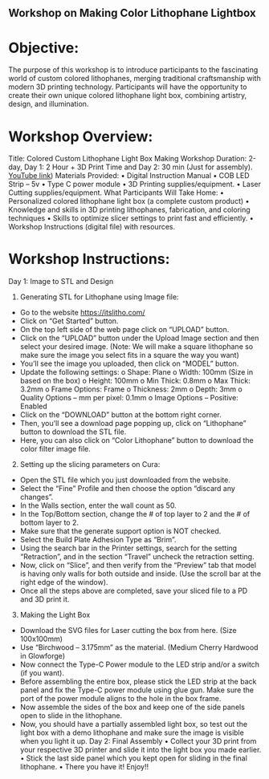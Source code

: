 ## Workshop on Making Color Lithophane Lightbox
# Objective:
The purpose of this workshop is to introduce participants to the fascinating world of custom colored lithophanes, merging traditional craftsmanship with modern 3D printing technology. Participants will have the opportunity to create their own unique colored lithophane light box, combining artistry, design, and illumination.
 
# Workshop Overview:
Title: Colored Custom Lithophane Light Box Making Workshop
Duration: 2-day, Day 1: 2 Hour + 3D Print Time and Day 2: 30 min (Just for assembly).
[YouTube link](https://www.youtube.com/watch?v=4FvtQOHzus4&t=181s))
Materials Provided:
•	Digital Instruction Manual 
•	COB LED Strip – 5v
•	Type C power module
•	3D Printing supplies/equipment.
•	Laser Cutting supplies/equipment.
What Participants Will Take Home:
•	Personalized colored lithophane light box (a complete custom product)
•	Knowledge and skills in 3D printing lithophanes, fabrication, and coloring techniques
•	Skills to optimize slicer settings to print fast and efficiently.
•	Workshop Instructions (digital file) with resources.
# Workshop Instructions:
Day 1: Image to STL and Design 
1.	Generating STL for Lithophane using Image file:
-	Go to the website https://itslitho.com/
-	Click on “Get Started” button.
-	On the top left side of the web page click on “UPLOAD” button.
-	Click on the “UPLOAD” button under the Upload Image section and then select your desired image. (Note: We will make a square lithophane so make sure the image you select fits in a square the way you want)
-	You’ll see the image you uploaded, then click on “MODEL” button.
-	Update the following settings:
o	Shape: Plane
o	Width: 100mm (Size in based on the box)
o	Height: 100mm
o	Min Thick: 0.8mm
o	Max Thick: 3.2mm
o	Frame Options: Frame
o	Thickness: 2mm
o	Depth: 3mm
o	Quality Options – mm per pixel: 0.1mm
o	Image Options – Positive: Enabled
-	Click on the “DOWNLOAD” button at the bottom right corner.
-	Then, you’ll see a download page popping up, click on “Lithophane” button to download the STL file.
-	Here, you can also click on “Color Lithophane” button to download the color filter image file.

2.	Setting up the slicing parameters on Cura:
-	Open the STL file which you just downloaded from the website.
-	Select the “Fine” Profile and then choose the option “discard any changes”.
-	In the Walls section, enter the wall count as 50.
-	In the Top/Bottom section, change the # of top layer to 2 and the # of bottom layer to 2.
-	Make sure that the generate support option is NOT checked.
-	Select the Build Plate Adhesion Type as “Brim”.
-	Using the search bar in the Printer settings, search for the setting “Retraction”, and in the section “Travel” uncheck the retraction setting.
-	Now, click on “Slice”, and then verify from the “Preview” tab that model is having only walls for both outside and inside. (Use the scroll bar at the right edge of the window).
-	Once all the steps above are completed, save your sliced file to a PD and 3D print it.

3.	Making the Light Box
-	Download the SVG files for Laser cutting the box from here. (Size 100x100mm)
-	Use “Birchwood – 3.175mm” as the material. (Medium Cherry Hardwood in Glowforge)
-	Now connect the Type-C Power module to the LED strip and/or a switch (if you want).
-	Before assembling the entire box, please stick the LED strip at the back panel and fix the Type-C power module using glue gun. Make sure the port of the power module aligns to the hole in the box frame. 
-	Now assemble the sides of the box and keep one of the side panels open to slide in the lithophane. 
-	Now, you should have a partially assembled light box, so test out the light box with a demo lithophane and make sure the image is visible when you light it up.
Day 2: Final Assembly
•	Collect your 3D print from your respective 3D printer and slide it into the light box you made earlier.
•	Stick the last side panel which you kept open for sliding in the final lithophane.
•	There you have it! Enjoy!!

